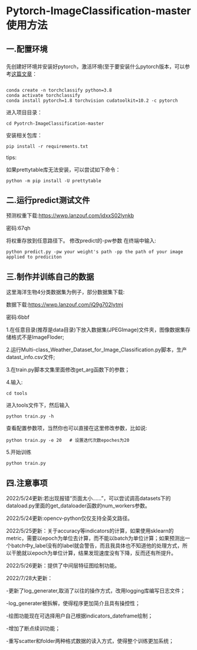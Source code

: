 # Pytorch-ImageClassification-master使用方法


## 一.配置环境

### 

先创建好环境并安装好pytorch，激活环境(至于要安装什么pytorch版本，可以参考[这篇文章](https://blog.csdn.net/Killer_kali/article/details/123173414?spm=1001.2014.3001.5501)：

```

conda create -n torchclassify python=3.8
conda activate torchclassify
conda install pytorch=1.8 torchvision cudatoolkit=10.2 -c pytorch

```

进入项目目录：

```
cd Pyotrch-ImageClassification-master
```

安装相关包库：

```
pip install -r requirements.txt
```

tips:

如果prettytable库无法安装，可以尝试如下命令：

```
python -m pip install -U prettytable
```

## 二.运行predict测试文件

预测权重下载:https://wwp.lanzouf.com/idxxS02lynkb

密码:67qh

将权重存放到任意路径下。
修改predict的-pw参数
在终端中输入:

```
python predict.py -pw your weight's path -pp the path of your image applied to prediciton
```
## 三.制作并训练自己的数据
这里海洋生物4分类数据集为例子，部分数据集下载:


数据下载:https://wwp.lanzouf.com/iQ9g702lytmj

密码:6bbf

1.在任意目录(推荐是data目录)下放入数据集(JPEGImage)文件夹，图像数据集存储格式不是ImageFloder;

2.运行Multi-class_Weather_Dataset_for_Image_Classification.py脚本，生产datast_info.csv文件;

3.在train.py脚本文集里面修改get_arg函数下的参数；

4.输入:

```
cd tools
```
进入tools文件下，然后输入
```
python train.py -h
```
查看配置参数项，当然你也可以直接在这里修改参数，比如说:
```
python train.py -e 20   # 设置迭代次数epoches为20
```

5.开始训练
```
python train.py
```

## 四.注意事项

2022/5/24更新:若出现报错“页面太小......”，可以尝试调高datasets下的dataload.py里面的get_dataloader函数的num_workers参数。

2022/5/24更新:opencv-python仅仅支持全英文路径。

2022/5/25更新：关于accuracy等indicators的计算，如果使用sklearn的metric，需要以epoch为单位去计算，而不能以batch为单位计算；如果预测出一个batch中y_label没有的label就会警告，而且我具体也不知道他的处理方式，所以干脆就以epoch为单位计算，结果发现速度没有下降，反而还有所提升。

2022/5/26更新：提供了中间层特征图绘制功能。

2022/7/28大更新：

-更新了log_generater,取消了以往的操作方式，改用logging库编写日志文件；

-log_generater被拆解，使得程序更加简介且具有操控性；

-绘图功能现在可选择用户自己根据indicators_dateframe绘制；

-增加了断点续训功能；

-重写scatter和folder两种格式数据的读入方式，使得整个训练更加系统；


